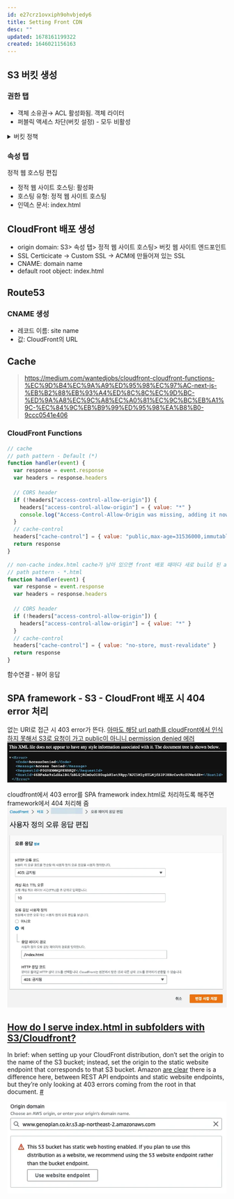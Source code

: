 ```yaml
---
id: e27crz1ovxiph9ohvbjedy6
title: Setting Front CDN
desc: ""
updated: 1678161199322
created: 1646021156163
---
```


## S3 버킷 생성

### 권한 탭

- 객체 소유권→ ACL 활성화됨. 객체 라이터
- 퍼블릭 액세스 차단(버킷 설정) - 모두 비활성

<details>
  <summary>버킷 정책</summary>

```json
{
  "Version": "2012-10-17",
  "Statement": [
    {
      "Action": ["s3:ListBucket"],
      "Resource": ["arn:aws:s3:::YOUR_BUCKET"],
      "Principal": {
        "AWS": "arn:aws:iam::YOUR_ACCOUNT_NUMBER:user/YOUR_USERNAME"
      },
      "Effect": "Allow"
    },
    {
      "Action": [
        "s3:PutObject",
        "s3:PutObjectAcl",
        "s3:DeleteObject", // sync --delete에 필요. https://stackoverflow.com/a/30638955/5163033
        "s3:GetObject",
        "s3:GetObjectAcl",
        "s3:AbortMultipartUpload"
      ],
      "Resource": ["arn:aws:s3:::YOUR_BUCKET/*"],
      "Principal": {
        "AWS": "arn:aws:iam::YOUR_ACCOUNT_NUMBER:user/YOUR_USERNAME"
      },
      "Effect": "Allow"
    }
  ]
}
```

</details>

### 속성 탭

정적 웹 호스팅 편집

- 정적 웹 사이트 호스팅: 활성화
- 호스팅 유형: 정적 웹 사이트 호스팅
- 인덱스 문서: index.html

## CloudFront 배포 생성

- origin domain: S3> 속성 탭> 정적 웹 사이트 호스팅> 버킷 웹 사이트 엔드포인트
- SSL Certicicate → Custom SSL → ACM에 만들어져 있는 SSL
- CNAME: domain name
- default root object: index.html

## Route53

### CNAME 생성

- 레코드 이름: site name
- 값: CloudFront의 URL

## Cache

> https://medium.com/wantedjobs/cloudfront-cloudfront-functions-%EC%9D%B4%EC%9A%A9%ED%95%98%EC%97%AC-next-js-%EB%B2%88%EB%93%A4%ED%8C%8C%EC%9D%BC-%ED%9A%A8%EC%9C%A8%EC%A0%81%EC%9C%BC%EB%A1%9C-%EC%84%9C%EB%B9%99%ED%95%98%EA%B8%B0-9ccc0541e406

### CloudFront Functions

```js
// cache
// path pattern - Default (*)
function handler(event) {
  var response = event.response
  var headers = response.headers

  // CORS header
  if (!headers["access-control-allow-origin"]) {
    headers["access-control-allow-origin"] = { value: "*" }
    console.log("Access-Control-Allow-Origin was missing, adding it now.")
  }
  // cache-control
  headers["cache-control"] = { value: "public,max-age=31536000,immutable;" }
  return response
}
```

```js
// non-cache index.html cache가 남아 있으면 front 배포 때마다 새로 build 된 assets의 uri을 못 가져온다.
// path pattern - *.html
function handler(event) {
  var response = event.response
  var headers = response.headers

  // CORS header
  if (!headers["access-control-allow-origin"]) {
    headers["access-control-allow-origin"] = { value: "*" }
  }
  // cache-control
  headers["cache-control"] = { value: "no-store, must-revalidate" }
  return response
}
```

함수연결 - 뷰어 응답

## SPA framework - S3 - CloudFront 배포 시 404 error 처리

없는 URI로 접근 시 403 error가 뜬다. [아마도 해당 url path를 cloudFront에서 인식하지 못해서 S3로 요청이 가고 public이 아니니 permission denied 에러](https://dexlee.tistory.com/189#:~:text=%ED%95%B4%EB%8B%B9%20url%20path%EB%A5%BC%20cloudFront%EC%97%90%EC%84%9C%20%EC%9D%B8%EC%8B%9D%ED%95%98%EC%A7%80%20%EB%AA%BB%ED%95%B4%EC%84%9C%20S3%EB%A1%9C%20%EC%9A%94%EC%B2%AD%EC%9D%B4%20%EA%B0%84%EB%8B%A4.%20public%EC%9D%B4%20%EC%95%84%EB%8B%88%EB%8B%88%20%EB%8B%B9%EC%97%B0%ED%9E%88%20permission%20denied%20%EC%97%90%EB%9F%AC%20%EB%B0%9C%EC%83%9D.)
![](assets/images/what-i-struggled-brag-in/s3-cloudfront-404-error.webp)

cloudfront에서 403 error를 SPA framework index.html로 처리하도록 해주면 framework에서 404 처리해 줌
![](assets/images/what-i-struggled-brag-in/s3-cloudfront-404-custom-setting.webp)

## [How do I serve index.html in subfolders with S3/Cloudfront?](https://stackoverflow.com/a/59649703/5163033)

In brief: when setting up your CloudFront distribution, don’t set the origin to the name of the S3 bucket; instead, set the origin to the static website endpoint that corresponds to that S3 bucket. Amazon [are clear](https://aws.amazon.com/premiumsupport/knowledge-center/s3-rest-api-cloudfront-error-403/) there is a difference here, between REST API endpoints and static website endpoints, but they’re only looking at 403 errors coming from the root in that document. [#](https://www.mark-gilbert.co.uk/serving-index-pages-from-non-root-locations-with-aws-cloudfront/#:~:text=to%20the%20solution.-,In%20brief%3A,-when%20setting%20up)

![](assets/images/devops/s3-cloudfront__subdir.webp)
